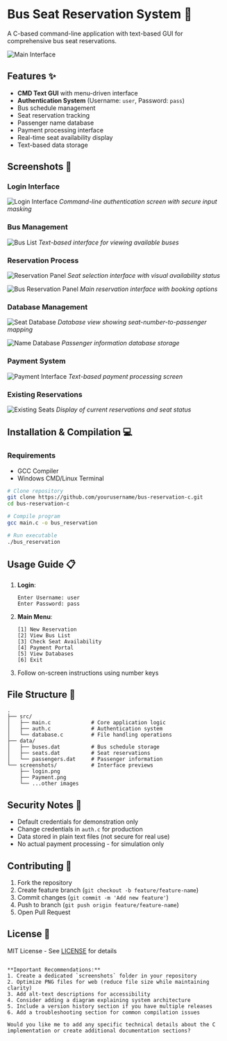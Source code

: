 
# Bus Seat Reservation System 🚌

A C-based command-line application with text-based GUI for comprehensive bus seat reservations.

![Main Interface](login.png )

## Features ✨
- **CMD Text GUI** with menu-driven interface
- **Authentication System** (Username: `user`, Password: `pass`)
- Bus schedule management
- Seat reservation tracking
- Passenger name database
- Payment processing interface
- Real-time seat availability display
- Text-based data storage

## Screenshots 📸

### Login Interface
![Login Interface](login.png)
*Command-line authentication screen with secure input masking*

### Bus Management
![Bus List](bus%20list.png)
*Text-based interface for viewing available buses*

### Reservation Process
![Reservation Panel](seat%20reservation%20panel.png)
*Seat selection interface with visual availability status*

![Bus Reservation Panel](Bus%20reservation%20panel.png)
*Main reservation interface with booking options*

### Database Management
![Seat Database](Seat%20number%20data%20base.png)
*Database view showing seat-number-to-passenger mapping*

![Name Database](Name%20data%20base.png)
*Passenger information database storage*

### Payment System
![Payment Interface](screenshots/Payment.png)
*Text-based payment processing screen*

### Existing Reservations
![Existing Seats](screenshots/existing%20seat.png)
*Display of current reservations and seat status*

## Installation & Compilation 💻

### Requirements
- GCC Compiler
- Windows CMD/Linux Terminal

```bash
# Clone repository
git clone https://github.com/yourusername/bus-reservation-c.git
cd bus-reservation-c

# Compile program
gcc main.c -o bus_reservation

# Run executable
./bus_reservation
```

## Usage Guide 📋

1. **Login**:
   ```
   Enter Username: user
   Enter Password: pass
   ```

2. **Main Menu**:
   ```
   [1] New Reservation
   [2] View Bus List
   [3] Check Seat Availability
   [4] Payment Portal
   [5] View Databases
   [6] Exit
   ```

3. Follow on-screen instructions using number keys

## File Structure 📁
```
.
├── src/
│   ├── main.c             # Core application logic
│   ├── auth.c             # Authentication system
│   └── database.c         # File handling operations
├── data/
│   ├── buses.dat          # Bus schedule storage
│   ├── seats.dat          # Seat reservations
│   └── passengers.dat     # Passenger information
└── screenshots/           # Interface previews
    ├── login.png
    ├── Payment.png
    └── ...other images
```

## Security Notes 🔐
- Default credentials for demonstration only
- Change credentials in `auth.c` for production
- Data stored in plain text files (not secure for real use)
- No actual payment processing - for simulation only

## Contributing 🤝
1. Fork the repository
2. Create feature branch (`git checkout -b feature/feature-name`)
3. Commit changes (`git commit -m 'Add new feature'`)
4. Push to branch (`git push origin feature/feature-name`)
5. Open Pull Request

## License 📄
MIT License - See [LICENSE](LICENSE) for details
```

**Important Recommendations:**
1. Create a dedicated `screenshots` folder in your repository
2. Optimize PNG files for web (reduce file size while maintaining clarity)
3. Add alt-text descriptions for accessibility
4. Consider adding a diagram explaining system architecture
5. Include a version history section if you have multiple releases
6. Add a troubleshooting section for common compilation issues

Would you like me to add any specific technical details about the C implementation or create additional documentation sections?
